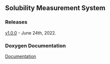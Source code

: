 
## Solubility Measurement System
### Releases
[v1.0.0]() - June 24th, 2022.
### Doxygen Documentation
[Documentation](https://nda111.github.io/SolubilityMeasurement_struct/)
